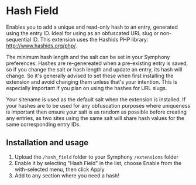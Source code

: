 # Hash Field

Enables you to add a unique and read-only hash to an entry, generated using the entry ID. Ideal for using as an obfuscated URL slug or non-sequential ID. This extension uses the Hashids PHP library: http://www.hashids.org/php/.

The minimum hash length and the salt can be set in your Symphony preferences. Hashes are re-genereated when a pre-existing entry is saved, so if you change the salt or hash length and update an entry, its hash will change. So it's generally advised to set these when first installing the extension and avoid changing them unless that's your intention. This is especially important if you plan on using the hashes for URL slugs.

Your sitename is used as the default salt when the extension is installed. If your hashes are to be used for any obfuscation purposes where uniqueness is important then ensure your salt is as random as possible before creating any entries, as two sites using the same salt will share hash values for the same corresponding entry IDs.

## Installation and usage
 
1. Upload the `/hash_field` folder to your Symphony `/extensions` folder
2. Enable it by selecting "Hash Field" in the list, choose Enable from the with-selected menu, then click Apply
3. Add to any section where you need a hash!
